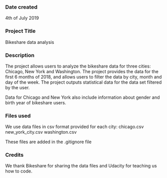 ### Date created
4th of July 2019

### Project Title
Bikeshare data analysis

### Description
The project allows users to analyze the bikeshare data for three cities: Chicago, New York and Washington. The project provides the data for the first 6 months of 2018, and allows users to filter the data by city, month and day of the week. The project outputs statistical data for the data set filtered by the user.

Data for Chicago and New York also include information about gender and birth year of bikeshare users.


### Files used
We use data files in csv format provided for each city:
chicago.csv
new_york_city.csv
washington.csv

These files are added in the .gitignore file

### Credits
We thank Bikeshare for sharing the data files and Udacity for teaching us how to code.
